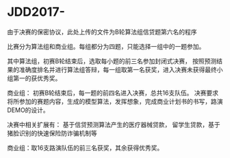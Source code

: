 # JDD2017-
由于决赛的保密协议，此处上传的文件为B轮算法组信贷题第六名的程序

比赛分为算法组和商业组。每组都分为四题，只能选择一组中的一题参加。

其中算法组，初赛B轮结束后，选取每小题的前三名参加封闭式决赛，
按照预测结果的准确度排名并进行算法组答辩，每一组取第一名获奖，进入决赛未获得最终小组第一的获优秀奖。

商业组： 初赛B轮结束后，每一题的前四名进入决赛，总共16支队伍。
决赛要求将所参加的赛题内容，生成的模型算法，发挥想象，完成商业计划书的书写，路演DEMO的设计。

决赛中相关扩展有： 基于信贷预测算法产生的医疗器械贷款， 留学生贷款，基于猪脸识别的快速保险防诈骗机制等

商业组：取16支路演队伍的前三名获奖，其余获得优秀奖。
